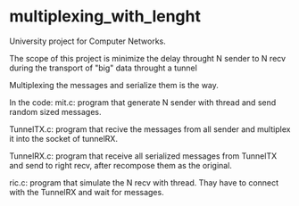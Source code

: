 multiplexing_with_lenght
========================

University project for Computer Networks.

The scope of this project is minimize the delay throught N sender to N recv during the transport of "big" data throught a tunnel

Multiplexing the messages and serialize them is the way. 

In the code:
mit.c: program that generate N sender with thread and send random sized messages.

TunnelTX.c: program that recive the messages from all sender and multiplex it into the socket of tunnelRX.

TunnelRX.c: program that receive all serialized messages from TunnelTX and send to right recv, after recompose them as the original.

ric.c: program that simulate the N recv with thread. Thay have to connect with the TunnelRX and wait for messages.
